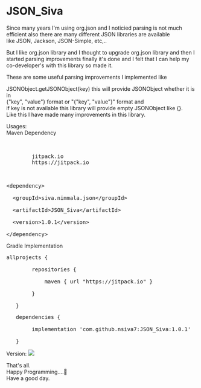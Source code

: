 # JSON_Siva

Since many years I'm using org.json and I noticied parsing is not much efficient also there are many different JSON libraries are available<br/>
like JSON, Jackson, JSON-Simple, etc,..

But I like org.json library and I thought to upgrade org.json library and then I started parsing improvements finally it's done and I felt
that I can help my co-developer's with this library so made it.

These are some useful parsing improvements I implemented like

JSONObject.getJSONObject(key) this will provide JSONObject whether it is in <br/>{"key", "value"} format or "{"key", "value"}" format and<br/>
if key is not available this library will provide empty JSONObject like {}.<br/>
Like this I have made many improvements in this library.

Usages:<br/>
Maven Dependency<br/>
<pre>
<repositories>
    <repository>
        <id>jitpack.io</id>
        <url>https://jitpack.io</url>
    </repository>
</repositories>
</pre>
<pre>
&lt;dependency&gt;<br/>
  &lt;groupId&gt;siva.nimmala.json&lt;/groupId&gt;<br/>
  &lt;artifactId&gt;JSON_Siva&lt;/artifactId&gt;<br/>
  &lt;version&gt;1.0.1&lt;/version&gt;<br/>
&lt;/dependency&gt;
</pre>

Gradle Implementation<br/>
<pre>
allprojects {<br/>
        repositories {<br/>
            maven { url "https://jitpack.io" }<br/>
        }<br/>
   }
</pre>
<pre>
   dependencies {<br/>
        implementation 'com.github.nsiva7:JSON_Siva:1.0.1'<br/>
   }
</pre>
   
   Version:
   [![](https://jitpack.io/v/nsiva7/JSON_Siva.svg)](https://jitpack.io/#nsiva7/JSON_Siva)


That's all.<br/>
Happy Programming....🤗<br/>
Have a good day.
